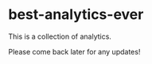 # best-analytics-ever
This is a collection of analytics. 

Please come back later for any updates!

